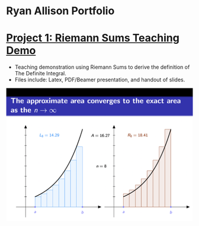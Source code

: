 # Ryan Allison Portfolio

# [Project 1: Riemann Sums Teaching Demo](https://github.com/ryanallison/Riemann-Sums-Teaching-Demo.git)
- Teaching demonstration using Riemann Sums to derive the definition of The Definite Integral.
- Files include: Latex, PDF/Beamer presentation, and handout of slides.

![](/images/Riemann%20Sums%20Image.png)
